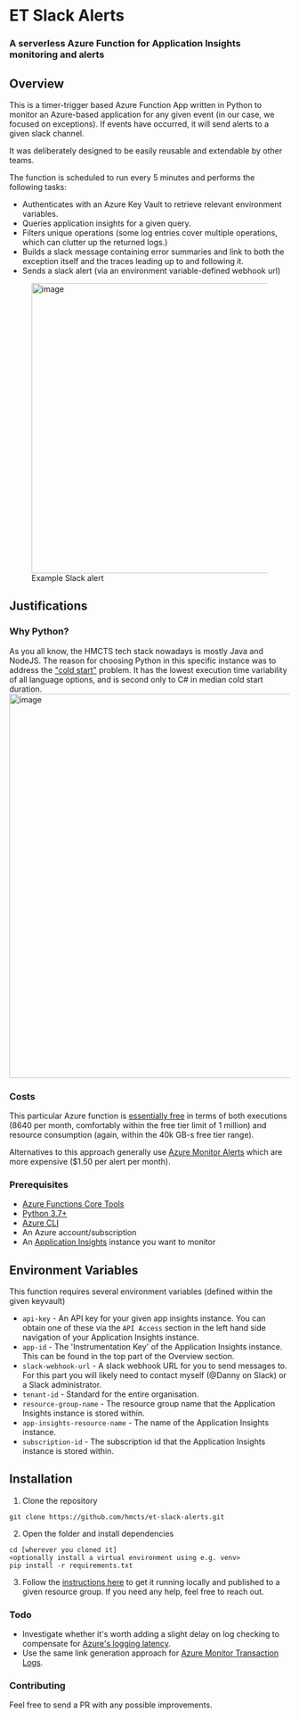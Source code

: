 # ET Slack Alerts

### A serverless Azure Function for Application Insights monitoring and alerts

## Overview

This is a timer-trigger based Azure Function App written in Python to monitor an Azure-based application for any given event (in our case, we focused on exceptions). If events have occurred, it will send alerts to a given slack channel. 

It was deliberately designed to be easily reusable and extendable by other teams. 

The function is scheduled to run every 5 minutes and performs the following tasks:
- Authenticates with an Azure Key Vault to retrieve relevant environment variables.
- Queries application insights for a given query.
- Filters unique operations (some log entries cover multiple operations, which can clutter up the returned logs.)
- Builds a slack message containing error summaries and link to both the exception itself and the traces leading up to and following it.
- Sends a slack alert (via an environment variable-defined webhook url)

<figure>
  <img width="520" alt="image" src="https://github.com/hmcts/et-slack-alerts/assets/18507008/7f0790ae-b49a-42e5-b704-2c0411e149ad">
  <br/><figcaption>Example Slack alert</figcaption>
</figure>


## Justifications
### Why Python?
As you all know, the HMCTS tech stack nowadays is mostly Java and NodeJS. The reason for choosing Python in this specific instance was to address the ["cold start"](https://mikhail.io/serverless/coldstarts/azure/) problem. It has the lowest execution time variability of all language options, and is second only to C# in median cold start duration.
<img width="689" alt="image" src="https://github.com/hmcts/et-slack-alerts/assets/18507008/ede8fc2a-3e2f-49ac-adb8-e1bcfbc096d8">


### Costs
This particular Azure function is [essentially free](https://azure.microsoft.com/en-gb/pricing/details/functions/#pricing) in terms of both executions (8640 per month, comfortably within the free tier limit of 1 million) and resource consumption (again, within the 40k GB-s free tier range).

Alternatives to this approach generally use [Azure Monitor Alerts](https://azure.microsoft.com/en-gb/pricing/details/monitor/#pricing) which are more expensive ($1.50 per alert per month).

### Prerequisites
- [Azure Functions Core Tools](https://learn.microsoft.com/en-us/azure/azure-functions/functions-run-local?tabs=macos%2Cisolated-process%2Cnode-v4%2Cpython-v2%2Chttp-trigger%2Ccontainer-apps&pivots=programming-language-csharp#install-the-azure-functions-core-tools)
- [Python 3.7+](https://www.python.org/downloads/)
- [Azure CLI](https://learn.microsoft.com/en-us/cli/azure/install-azure-cli)
- An Azure account/subscription
- An [Application Insights](https://learn.microsoft.com/en-us/azure/azure-monitor/app/app-insights-overview?tabs=net) instance you want to monitor

## Environment Variables
This function requires several environment variables (defined within the given keyvault)
- `api-key` - An API key for your given app insights instance. You can obtain one of these via the `API Access` section in the left hand side navigation of your Application Insights instance.
- `app-id` - The 'Instrumentation Key' of the Application Insights instance. This can be found in the top part of the Overview section.
- `slack-webhook-url` - A slack webhook URL for you to send messages to. For this part you will likely need to contact myself (@Danny on Slack) or a Slack administrator.
- `tenant-id` - Standard for the entire organisation.
- `resource-group-name` - The resource group name that the Application Insights instance is stored within.
- `app-insights-resource-name` - The name of the Application Insights instance.
- `subscription-id` - The subscription id that the Application Insights instance is stored within.

## Installation
1. Clone the repository
```
git clone https://github.com/hmcts/et-slack-alerts.git
```
2. Open the folder and install dependencies
```
cd [wherever you cloned it]
<optionally install a virtual environment using e.g. venv>
pip install -r requirements.txt
```
3. Follow the [instructions here](https://learn.microsoft.com/en-us/azure/azure-functions/functions-get-started?pivots=programming-language-python) to get it running locally and published to a given resource group. If you need any help, feel free to reach out.

### Todo
- Investigate whether it's worth adding a slight delay on log checking to compensate for [Azure's logging latency](https://learn.microsoft.com/en-us/azure/azure-monitor/logs/data-ingestion-time).
- Use the same link generation approach for [Azure Monitor Transaction Logs](https://learn.microsoft.com/en-us/azure/azure-monitor/app/transaction-diagnostics).

### Contributing

Feel free to send a PR with any possible improvements.
